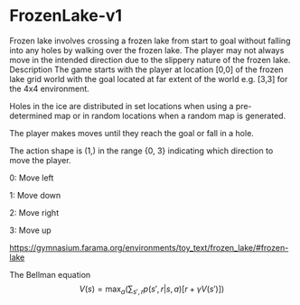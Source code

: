 # FrozenLake-v1
Frozen lake involves crossing a frozen lake from start to goal without falling into any holes by walking over the frozen lake. The player may not always move in the intended direction due to the slippery nature of the frozen lake.
Description
The game starts with the player at location [0,0] of the frozen lake grid world with the goal located at far extent of the world e.g. [3,3] for the 4x4 environment.

Holes in the ice are distributed in set locations when using a pre-determined map or in random locations when a random map is generated.

The player makes moves until they reach the goal or fall in a hole.

The action shape is (1,) in the range {0, 3} indicating which direction to move the player.

0: Move left

1: Move down

2: Move right

3: Move up

https://gymnasium.farama.org/environments/toy_text/frozen_lake/#frozen-lake


The Bellman equation
$$V(s) = \max_a \left( \sum_{s',r} p(s',r|s,a) \left[ r + \gamma V(s') \right] \right)$$



